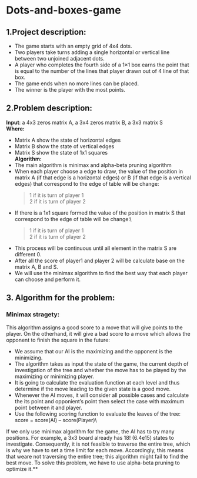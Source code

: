 # Dots-and-boxes-game
## 1.Project description:
 * The game starts with an empty grid of 4x4 dots.
 * Two players take turns adding a single horizontal or vertical line
between two unjoined adjacent dots.
 * A player who completes the fourth side of a 1×1 box earns the
point that is equal to the number of the lines that player drawn out
of 4 line of that box.
 * The game ends when no more lines can be placed.
 * The winner is the player with the most points.
## 2.Problem description:
**Input**: 
 a 4x3 zeros matrix A, a 3x4 zeros matrix B, a 3x3 matrix S\
**Where:** 
- Matrix A show the state of horizontal edges
- Matrix B show the state of vertical edges
- Matrix S show the state of 1x1 squares\
**Algorithm:**
- The main algorithm is minimax and alpha-beta pruning
algorithm
- When each player choose a edge to draw, the value of the
position in matrix A (if that edge is a horizontal edges) or
B (if that edge is a vertical edges) that correspond to the
edge of table will be change:
  > 1 if it is turn of player 1\
  > 2 if it is turn of player 2
- If there is a 1x1 square formed the value of the position in
matrix S that correspond to the edge of table will be change:\
  > 1 if it is turn of player 1\
  > 2 if it is turn of player 2
 - This process will be continuous until all element in the
matrix S are different 0.
- After all the score of player1 and player 2 will be calculate
base on the matrix A, B and S.
- We will use the minimax algorithm to find the best way that
each player can choose and perform it.
## 3. Algorithm for the problem:
### Minimax stragety:
This algorithm assigns a good score to a move that will give points to the
player. On the otherhand, it will give a bad score to a move which allows the
opponent to finish the square in the future:
- We assume that our AI is the maximizing and the opponent is the
minimizing.
- The algorithm takes as input the state of the game, the current
depth of investigation of the tree and whether the move has to be
played by the maximizing or minimizing player.
- It is going to calculate the evaluation function at each level and
thus determine if the move leading to the given state is a good
move.
- Whenever the AI moves, it will consider all possible cases and
calculate the its point and opponient’s point then select the case
with maximum point between it and player.
- Use the following scoring function to evaluate the leaves of the
tree: score = score(AI) – score(Player)\

If we only use minimax algorithm for the game, the AI has to try many
positions. For example, a 3x3 board already has 18! (6.4e15) states to
investigate. Consequently, it is not feasible to traverse the entire tree, which is
why we have to set a time limit for each move. Accordingly, this means that
weare not traversing the entire tree; this algorithm might fail to find the best
move. To solve this problem, we have to use alpha-beta pruning to optimize it.**
